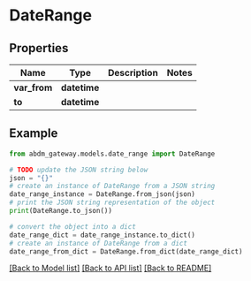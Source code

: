 # DateRange


## Properties

Name | Type | Description | Notes
------------ | ------------- | ------------- | -------------
**var_from** | **datetime** |  | 
**to** | **datetime** |  | 

## Example

```python
from abdm_gateway.models.date_range import DateRange

# TODO update the JSON string below
json = "{}"
# create an instance of DateRange from a JSON string
date_range_instance = DateRange.from_json(json)
# print the JSON string representation of the object
print(DateRange.to_json())

# convert the object into a dict
date_range_dict = date_range_instance.to_dict()
# create an instance of DateRange from a dict
date_range_from_dict = DateRange.from_dict(date_range_dict)
```
[[Back to Model list]](../README.md#documentation-for-models) [[Back to API list]](../README.md#documentation-for-api-endpoints) [[Back to README]](../README.md)


